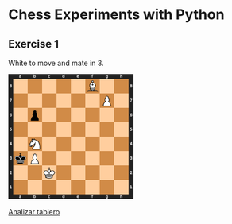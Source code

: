 # Chess Experiments with Python

## Exercise 1

White to move and mate in 3.

<img src="./checkmate_in/exercise_1.svg" alt="" width="50%" height="50%" />

[Analizar tablero](./checkmate_in/exercise_1.html)
